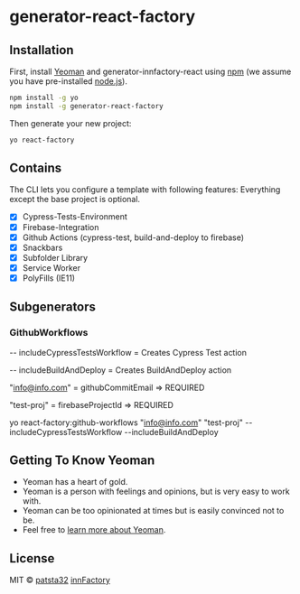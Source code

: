 # generator-react-factory

## Installation

First, install [Yeoman](http://yeoman.io) and generator-innfactory-react using [npm](https://www.npmjs.com/) (we assume you have pre-installed [node.js](https://nodejs.org/)).

```bash
npm install -g yo
npm install -g generator-react-factory
```

Then generate your new project:

```bash
yo react-factory
```

## Contains

The CLI lets you configure a template with following features:
Everything except the base project is optional.

- [x] Cypress-Tests-Environment
- [x] Firebase-Integration
- [x] Github Actions (cypress-test, build-and-deploy to firebase)
- [x] Snackbars
- [x] Subfolder Library
- [x] Service Worker
- [x] PolyFills (IE11)

## Subgenerators

### GithubWorkflows

-- includeCypressTestsWorkflow = Creates Cypress Test action

-- includeBuildAndDeploy = Creates BuildAndDeploy action

"info@info.com" = githubCommitEmail => REQUIRED

"test-proj" = firebaseProjectId => REQUIRED

yo react-factory:github-workflows "info@info.com" "test-proj" --includeCypressTestsWorkflow --includeBuildAndDeploy

## Getting To Know Yeoman

- Yeoman has a heart of gold.
- Yeoman is a person with feelings and opinions, but is very easy to work with.
- Yeoman can be too opinionated at times but is easily convinced not to be.
- Feel free to [learn more about Yeoman](http://yeoman.io/).

## License

MIT © [patsta32](https://github.com/patsta32) [innFactory](https://github.com/innFactory)
